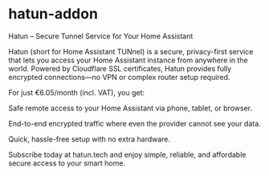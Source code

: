 # hatun-addon


Hatun – Secure Tunnel Service for Your Home Assistant

Hatun (short for Home Assistant TUNnel) is a secure, privacy-first service that lets you access your Home Assistant instance from anywhere in the world. Powered by Cloudflare SSL certificates, Hatun provides fully encrypted connections—no VPN or complex router setup required.

For just €6.05/month (incl. VAT), you get:

Safe remote access to your Home Assistant via phone, tablet, or browser.

End-to-end encrypted traffic where even the provider cannot see your data.

Quick, hassle-free setup with no extra hardware.

Subscribe today at hatun.tech
 and enjoy simple, reliable, and affordable secure access to your smart home.
